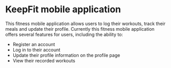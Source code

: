 # KeepFit mobile application

This fitness mobile application allows users to log their workouts, track their meals and update their profile. Currently this fitness mobile application offers several features for users, including the ability to:
- Register an account
- Log in to their account
- Update their profile information on the profile page
- View their recorded workouts

